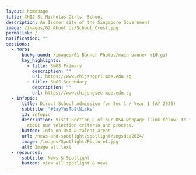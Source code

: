 ```yaml
---
layout: homepage
title: CHIJ St Nicholas Girls' School
description: An Isomer site of the Singapore Government
image: /images/02 About Us/School_Crest.jpg
permalink: /
notification: ""
sections:
  - hero:
      background: /images/01 Banner Photos/main banner v10.gif
      key_highlights:
        - title: SNGS Primary
          description: ""
          url: https://www.chijsngpri.moe.edu.sg
        - title: SNGS Secondary
          description: ""
          url: https://www.chijsngsec.moe.edu.sg
  - infopic:
      title: Direct School Admission for Sec 1 / Year 1 (AY 2025)
      subtitle: "#SayYesToStNicks"
      id: infopic
      description: Visit Section C of our DSA webpage (link below) to find out more
        about our selection criteria and process.
      button: Info on DSA & talent areas
      url: /news-and-spotlight/spotlight/sngsdsa2024/
      image: /images/Spotlight/Picture1.jpg
      alt: Image alt text
  - resources:
      subtitle: News & Spotlight
      button: view all spotlight & news
---
```

